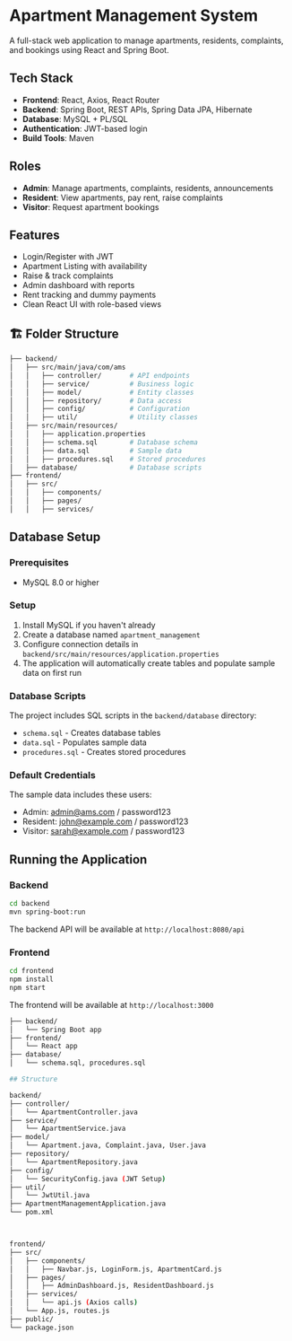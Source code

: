 # Apartment Management System

A full-stack web application to manage apartments, residents, complaints, and bookings using React and Spring Boot.

## Tech Stack

- **Frontend**: React, Axios, React Router
- **Backend**: Spring Boot, REST APIs, Spring Data JPA, Hibernate
- **Database**: MySQL + PL/SQL
- **Authentication**: JWT-based login
- **Build Tools**: Maven

## Roles

- **Admin**: Manage apartments, complaints, residents, announcements
- **Resident**: View apartments, pay rent, raise complaints
- **Visitor**: Request apartment bookings

## Features

- Login/Register with JWT
- Apartment Listing with availability
- Raise & track complaints
- Admin dashboard with reports
- Rent tracking and dummy payments
- Clean React UI with role-based views

## 🏗️ Folder Structure

```bash
├── backend/
│   ├── src/main/java/com/ams
│   │   ├── controller/       # API endpoints
│   │   ├── service/          # Business logic
│   │   ├── model/            # Entity classes
│   │   ├── repository/       # Data access
│   │   ├── config/           # Configuration
│   │   ├── util/             # Utility classes
│   ├── src/main/resources/
│   │   ├── application.properties
│   │   ├── schema.sql        # Database schema
│   │   ├── data.sql          # Sample data
│   │   ├── procedures.sql    # Stored procedures
│   ├── database/             # Database scripts
├── frontend/
│   ├── src/
│   │   ├── components/
│   │   ├── pages/
│   │   ├── services/
```

## Database Setup

### Prerequisites

- MySQL 8.0 or higher

### Setup

1. Install MySQL if you haven't already
2. Create a database named `apartment_management`
3. Configure connection details in `backend/src/main/resources/application.properties`
4. The application will automatically create tables and populate sample data on first run

### Database Scripts

The project includes SQL scripts in the `backend/database` directory:

- `schema.sql` - Creates database tables
- `data.sql` - Populates sample data
- `procedures.sql` - Creates stored procedures

### Default Credentials

The sample data includes these users:

- Admin: admin@ams.com / password123
- Resident: john@example.com / password123
- Visitor: sarah@example.com / password123

## Running the Application

### Backend

```bash
cd backend
mvn spring-boot:run
```

The backend API will be available at `http://localhost:8080/api`

### Frontend

```bash
cd frontend
npm install
npm start
```

The frontend will be available at `http://localhost:3000`

```bash
├── backend/
│   └── Spring Boot app
├── frontend/
│   └── React app
├── database/
│   └── schema.sql, procedures.sql

## Structure

backend/
├── controller/
│   └── ApartmentController.java
├── service/
│   └── ApartmentService.java
├── model/
│   └── Apartment.java, Complaint.java, User.java
├── repository/
│   └── ApartmentRepository.java
├── config/
│   └── SecurityConfig.java (JWT Setup)
├── util/
│   └── JwtUtil.java
├── ApartmentManagementApplication.java
└── pom.xml



frontend/
├── src/
│   ├── components/
│   │   ├── Navbar.js, LoginForm.js, ApartmentCard.js
│   ├── pages/
│   │   ├── AdminDashboard.js, ResidentDashboard.js
│   ├── services/
│   │   └── api.js (Axios calls)
│   └── App.js, routes.js
├── public/
└── package.json

